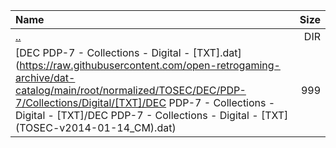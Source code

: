 |Name|Size|
|:---|---:|
|[..](../index.html)|DIR|
|[DEC PDP-7 - Collections - Digital - [TXT].dat](https://raw.githubusercontent.com/open-retrogaming-archive/dat-catalog/main/root/normalized/TOSEC/DEC/PDP-7/Collections/Digital/[TXT]/DEC PDP-7 - Collections - Digital - [TXT]/DEC PDP-7 - Collections - Digital - [TXT] (TOSEC-v2014-01-14_CM).dat)|999|
